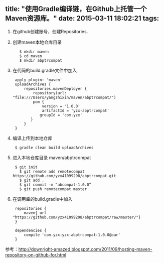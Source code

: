 title: "使用Gradle编译链，在Github上托管一个Maven资源库。"
date: 2015-03-11 18:02:21
tags:
---
1. 在github创建账号，创建Repositories.
2. 创建maven本地仓库目录

          $ mkdir maven
          $ cd maven
          $ mkdir abptrcompat
3. 在代码的build.gradle文件中加入

		apply plugin: 'maven'
		uploadArchives {
		    repositories.mavenDeployer {
		        repository(url: "file:///Users/yangzhixin/maven/abptrcompat/")
		        pom {
		            version = '1.0.0'
		            artifactId = 'yzx-abptrcompat'
 		           groupId = 'com.yzx'
 		       }
		    }
		} 
4. 编译上传到本地仓库

		$ gradle clean build uploadArchives
5. 进入本地仓库目录 maven/abptrcompat

		$ git init
          $ git remote add remotecompat https://github.com/yzx41099298/abptrcompat.git
          $ git add .
          $ git commit -m “abcompat-1.0.0”
          $ git push remotecompat master
6. 在调用库的build.gradle中加入

		repositories {
			maven{ url "https://github.com/yzx41099298/abptrcompat/raw/master/"}
		}

		dependencies {
		    compile 'com.yzx:yzx-abptrcompat:1.0.0@aar'
		} 

参考：http://downright-amazed.blogspot.com/2011/09/hosting-maven-repository-on-github-for.html